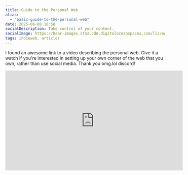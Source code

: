 ```yaml
---
title: Guide to the Personal Web
alias:
  - "basic-guide-to-the-personal-web"
date: 2025-06-08 16:58
socialDescription: Take control of your content.
socialImage: https://bear-images.sfo2.cdn.digitaloceanspaces.com/liz/og-image.webp
tags: indieweb, articles 
---
```

I found an awesome link to a video describing the personal web. Give it a watch if you're interested in setting up your own corner of the web that you own, rather than use social media. Thank you omg.lol discord!

<div class="yt">
<iframe width="560" height="315" src="https://www.youtube-nocookie.com/embed/dBu4GD-Ib5M?si=a6PCVDPcCOS11jB0" title="YouTube video player" frameborder="0" allow="accelerometer; autoplay; clipboard-write; encrypted-media; gyroscope; picture-in-picture; web-share" referrerpolicy="strict-origin-when-cross-origin" allowfullscreen></iframe>
</div>
